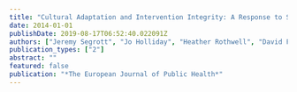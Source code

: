 ```yaml
---
title: "Cultural Adaptation and Intervention Integrity: A Response to Skärstrand, Sundell and Andréasson"
date: 2014-01-01
publishDate: 2019-08-17T06:52:40.022091Z
authors: ["Jeremy Segrott", "Jo Holliday", "Heather Rothwell", "David Foxcroft", "Simon Murphy", "Jonathan Scourfield", "Kerenza Hood", "Laurence Moore"]
publication_types: ["2"]
abstract: ""
featured: false
publication: "*The European Journal of Public Health*"
---
```


